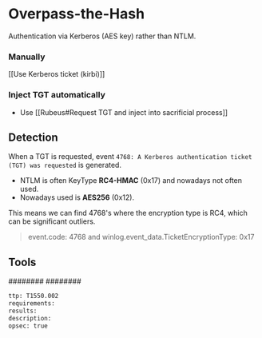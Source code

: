 # Overpass-the-Hash
Authentication via Kerberos (AES key) rather than NTLM.

### Manually
[[Use Kerberos ticket (kirbi)]]

### Inject TGT automatically
- Use [[Rubeus#Request TGT and inject into sacrificial process]]


## Detection
When a TGT is requested, event `4768: A Kerberos authentication ticket (TGT) was requested` is generated.
* NTLM is often KeyType **RC4-HMAC** (0x17) and nowadays not often used.
* Nowadays used is  **AES256** (0x12).

This means we can find 4768's where the encryption type is RC4, which can be significant outliers.
>event.code: 4768 and winlog.event_data.TicketEncryptionType: 0x17


## Tools
########
########


```meta
ttp: T1550.002
requirements:
results: 
description:
opsec: true
``` 